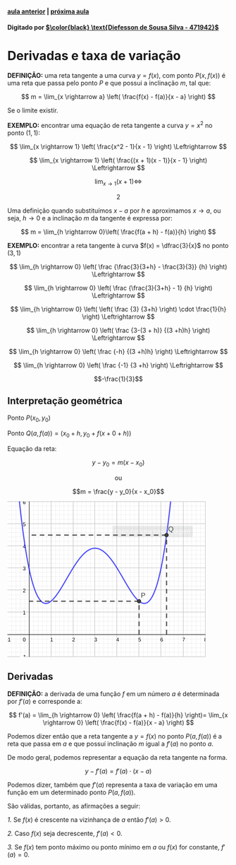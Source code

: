 ﻿ <script>
  MathJax = {
    tex: {inlineMath: [['$', '$'], ['\\(', '\\)']]}
  };
  </script>
  <script id="MathJax-script" async src="https://cdn.jsdelivr.net/npm/mathjax@3/es5/tex-chtml.js"></script>
  
   <script src="https://cdn.jsdelivr.net/npm/mermaid@8.4.0/dist/mermaid.min.js"></script>
 <script>mermaid.initialize({startOnLoad:true});</script>

#### [aula anterior](./23-09-19-assintotas-verticais-e-horizontais.html) | [próxima aula](25-09-19-limites-e-continuidade.html)

#### Digitado por [$\color{black} \text{Diefesson de Sousa Silva - 471942}$](mailto://diefesson.so@gmail.com)

# Derivadas e taxa de variação

**DEFINIÇÃO:** uma reta tangente a uma curva $y = f(x)$, com ponto $P(x, f(x))$ é uma reta que passa pelo ponto $P$ e que possui a inclinação $m$, tal que:

$$
m = \lim_{x \rightarrow a} \left(
\frac{f(x) - f(a)}{x - a}
\right)
$$

Se o limite existir.

**EXEMPLO:** encontrar uma equação de reta tangente a curva $y = x^2$ no ponto $(1, 1)$:

$$
\lim_{x \rightarrow 1} \left(
\frac{x^2 - 1}{x - 1}
\right) \Leftrightarrow
$$

$$
\lim_{x \rightarrow 1} \left(
\frac{(x + 1)(x - 1)}{x - 1}
\right) \Leftrightarrow
$$

$$
\lim_{x \rightarrow 1} \left(
x + 1
\right) \Leftrightarrow
$$

$$2$$

Uma definição quando substituímos $x - a$
por $h$ e aproximamos $x \rightarrow a$, ou seja, $h \rightarrow 0$ e a inclinação $m$ da tangente é expressa por:

$$
m = \lim_{h \rightarrow 0}\left(
\frac{f(a + h) - f(a)}{h}
\right)
$$

**EXEMPLO:** encontrar a reta tangente  à curva $f(x) = \dfrac{3}{x}$ no ponto $(3, 1)$

$$
\lim_{h \rightarrow 0} \left(
\frac
{\frac{3}{3+h} - \frac{3}{3}}
{h}
\right) \Leftrightarrow
$$

$$
\lim_{h \rightarrow 0} \left(
\frac
{\frac{3}{3+h} - 1}
{h}
\right) \Leftrightarrow
$$

$$
\lim_{h \rightarrow 0} \left(
\left(
\frac
{3}
{3+h}
\right) \cdot \frac{1}{h}
\right) \Leftrightarrow
$$

$$
\lim_{h \rightarrow 0} \left(
\frac
{3-(3 + h)}
{(3 +h)h}
\right) \Leftrightarrow
$$

$$
\lim_{h \rightarrow 0} \left(
\frac
{-h}
{(3 +h)h}
\right) \Leftrightarrow
$$

$$
\lim_{h \rightarrow 0} \left(
\frac
{-1}
{3 +h}
\right) \Leftrightarrow
$$

$$-\frac{1}{3}$$

## Interpretação geométrica

Ponto $P(x_0, y_0)$

Ponto $Q(a, f(a)) = (x_0 + h, y_0 + f(x+0 + h))$

Equação da reta:

$$y-y_0 = m(x-x_0)$$

$$\text{ou}$$

$$m = \frac{y - y_0}{x - x_0}$$

![variacao](./img/variacao.png)

## Derivadas

**DEFINIÇÃO:** a derivada de uma função $f$ em um número $a$ é determinada por $f'(a)$ e corresponde a:

$$
f'(a) =
\lim_{h \rightarrow 0} \left( \frac{f(a + h) - f(a)}{h} \right)=
\lim_{x \rightarrow 0} \left( \frac{f(x) - f(a)}{x - a} \right)
$$

Podemos dizer então que a reta tangente a $y = f(x)$ no ponto $P(a, f(a))$ é a reta que passa em $a$ e que possuí inclinação $m$ igual a $f'(a)$ no ponto $a$.

De modo geral, podemos representar a equação da reta tangente na forma.

$$y - f'(a) = f'(a) \cdot (x - a)$$

Podemos dizer, também que $f'(a)$ representa a taxa de variação em uma função em um determinado ponto $P(a, f(a))$.

São válidas, portanto, as afirmações a seguir:

*1.* Se $f(x)$ é crescente na vizinhança de $a$ então $f'(a) > 0$.

*2.* Caso $f(x)$ seja decrescente, $f'(a) < 0$.

*3.* Se $f(x)$ tem ponto máximo ou ponto mínimo em $a$ ou $f(x)$ for constante, $f'(a) = 0$.

